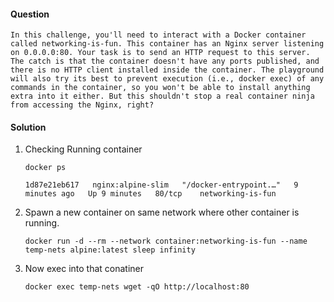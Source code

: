 #### Question
    In this challenge, you'll need to interact with a Docker container called networking-is-fun. This container has an Nginx server listening on 0.0.0.0:80. Your task is to send an HTTP request to this server. The catch is that the container doesn't have any ports published, and there is no HTTP client installed inside the container. The playground will also try its best to prevent execution (i.e., docker exec) of any commands in the container, so you won't be able to install anything extra into it either. But this shouldn't stop a real container ninja from accessing the Nginx, right?

#### Solution
1. Checking Running container
    ```
    docker ps

    1d87e21eb617   nginx:alpine-slim   "/docker-entrypoint.…"   9 minutes ago   Up 9 minutes   80/tcp    networking-is-fun
    ```
2. Spawn a new container on same network where other container is running. 
    ```
    docker run -d --rm --network container:networking-is-fun --name temp-nets alpine:latest sleep infinity
    ```
3. Now exec into that conatiner 
    ```
    docker exec temp-nets wget -qO http://localhost:80
    ```
